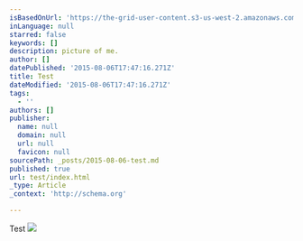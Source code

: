 ```yaml
---
isBasedOnUrl: 'https://the-grid-user-content.s3-us-west-2.amazonaws.com/8f96ab0c-fc3e-4fd2-a5da-1c3d363b4555.jpg'
inLanguage: null
starred: false
keywords: []
description: picture of me.
author: []
datePublished: '2015-08-06T17:47:16.271Z'
title: Test
dateModified: '2015-08-06T17:47:16.271Z'
tags:
  - ''
authors: []
publisher:
  name: null
  domain: null
  url: null
  favicon: null
sourcePath: _posts/2015-08-06-test.md
published: true
url: test/index.html
_type: Article
_context: 'http://schema.org'

---
```

Test
![](https://the-grid-user-content.s3-us-west-2.amazonaws.com/8f96ab0c-fc3e-4fd2-a5da-1c3d363b4555.jpg)